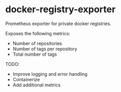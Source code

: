 # docker-registry-exporter
Prometheus exporter for private docker registries.

Exposes the following metrics:

* Number of repositories
* Number of tags per repository
* Total number of tags

TODO:

* Improve logging and error handling
* Containerize
* Add additional metrics
